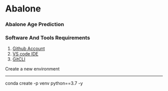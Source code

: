 # Abalone
### Abalone Age Prediction

### Software And Tools Requirements

1. [Github Account](https://github.com)
2. [VS code IDE](https://code.visualstudio.com/)
4. [GitCLI](https://git-scm.com/book/en/v2/Getting-Started-The-Comand-Line)

Create a new environment

---

conda create -p venv python==3.7 -y